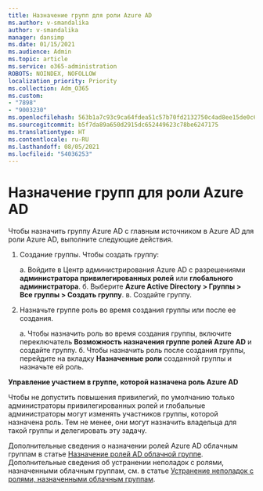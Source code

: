 ```yaml
---
title: Назначение групп для роли Azure AD
ms.author: v-smandalika
author: v-smandalika
manager: dansimp
ms.date: 01/15/2021
ms.audience: Admin
ms.topic: article
ms.service: o365-administration
ROBOTS: NOINDEX, NOFOLLOW
localization_priority: Priority
ms.collection: Adm_O365
ms.custom:
- "7898"
- "9003230"
ms.openlocfilehash: 563b1a7c93c9ca64fdea51c57b70fd2132750c4ad8ee15de0c65c9668c9c3c56
ms.sourcegitcommit: b5f7da89a650d2915dc652449623c78be6247175
ms.translationtype: HT
ms.contentlocale: ru-RU
ms.lasthandoff: 08/05/2021
ms.locfileid: "54036253"
---
```

# <a name="assigning-groups-to-azure-ad-role"></a>Назначение групп для роли Azure AD

Чтобы назначить группу Azure AD с главным источником в Azure AD для роли Azure AD, выполните следующие действия.

1. Создание группы. Чтобы создать группу:

    а. Войдите в Центр администрирования Azure AD с разрешениями **администратора привилегированных ролей** или **глобального администратора**.
    б. Выберите **Azure Active Directory > Группы > Все группы > Создать группу**.
    в. Создайте группу.

2. Назначьте группе роль во время создания группы или после ее создания.

    а. Чтобы назначить роль во время создания группы, включите переключатель **Возможность назначения группе ролей Azure AD** и создайте группу.
    б. Чтобы назначить роль после создания группы, перейдите на вкладку **Назначенные роли** созданной группы и назначьте ей роль.  

**Управление участием в группе, которой назначена роль Azure AD**

Чтобы не допустить повышения привилегий, по умолчанию только администраторы привилегированных ролей и глобальные администраторы могут изменять участников группы, которой назначена роль. Тем не менее, они могут назначить владельца для такой группы и делегировать эту задачу.

Дополнительные сведения о назначении ролей Azure AD облачным группам в статье [Назначение ролей AD облачной группе](https://docs.microsoft.com/azure/active-directory/roles/groups-concept). Дополнительные сведения об устранении неполадок с ролями, назначенными облачным группам, см. в статье [Устранение неполадок с ролями, назначенными облачным группам](https://docs.microsoft.com/azure/active-directory/roles/groups-faq-troubleshooting).





